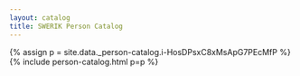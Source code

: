 ```yaml
---
layout: catalog
title: SWERIK Person Catalog
---
```

{% assign p = site.data._person-catalog.i-HosDPsxC8xMsApG7PEcMfP %}
{% include person-catalog.html p=p %}

